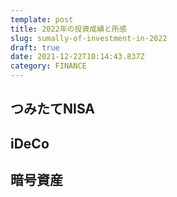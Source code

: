 ```yaml
---
template: post
title: 2022年の投資成績と所感
slug: sumally-of-investment-in-2022
draft: true
date: 2021-12-22T10:14:43.837Z
category: FINANCE
---
```

## つみたてNISA

## iDeCo

## 暗号資産